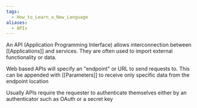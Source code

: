 ```yaml
---
tags:
  - How_to_Learn_a_New_Language
aliases:
  - APIs
---
```

An API (Application Programming Interface) allows interconnection between [[Applications]] and services. They are often used to import external functionality or data.

Web based APIs will specify an "endpoint" or URL to send requests to. This can be appended with [[Parameters]] to receive only specific data from the endpoint location

Usually APIs require the requester to authenticate themselves either by an authenticator such as OAuth or a secret key